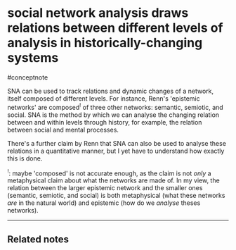 # social network analysis draws relations between different levels of analysis in historically-changing systems
#conceptnote

SNA can be used to track relations and dynamic changes of a network, itself composed of different levels. For instance, Renn's 'epistemic networks' are composed<sup>!</sup> of three other networks: semantic, semiotic, and social. SNA is the method by which we can analyse the changing relation between and within levels through history, for example, the relation between social and mental processes.

There's a further claim by Renn that SNA can also be used to analyse these relations in a quantitative manner, but I yet have to understand how exactly this is done.


<sup>!</sup>:  maybe 'composed' is not accurate enough, as the claim is not *only* a metaphysical claim about what the networks are made of. In my view, the relation between the larger epistemic network and the smaller ones (semantic, semiotic, and social) is both metaphysical (what these networks *are* in the natural world) and epistemic (how do we *analyse* theses networks).



---

Related notes
- 

